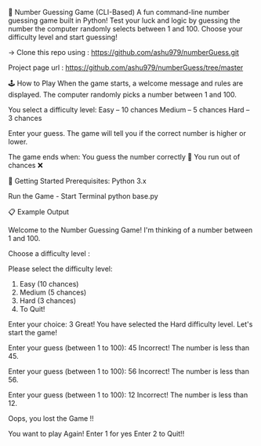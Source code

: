 🎯 Number Guessing Game (CLI-Based)
A fun command-line number guessing game built in Python! Test your luck and logic by guessing the number the computer randomly selects between 1 and 100. 
Choose your difficulty level and start guessing!


-> Clone this repo using : https://github.com/ashu979/numberGuess.git

Project page url : https://github.com/ashu979/numberGuess/tree/master

🕹️ How to Play
When the game starts, a welcome message and rules are displayed.
The computer randomly picks a number between 1 and 100.

You select a difficulty level:
Easy – 10 chances
Medium – 5 chances
Hard – 3 chances

Enter your guess.
The game will tell you if the correct number is higher or lower.

The game ends when:
You guess the number correctly 🎉
You run out of chances ❌


🚀 Getting Started
Prerequisites:
Python 3.x

Run the Game -
Start Terminal 
python base.py


📋 Example Output

Welcome to the Number Guessing Game!
I'm thinking of a number between 1 and 100.

Choose a difficulty level :


Please select the difficulty level:        
1. Easy (10 chances)
2. Medium (5 chances)
3. Hard (3 chances)
4. To Quit!

Enter your choice:
3
Great! You have selected the Hard difficulty level.
Let's start the game!


Enter your guess (between 1 to 100):
45
Incorrect! The number is less than 45.

Enter your guess (between 1 to 100):
56
Incorrect! The number is less than 56.

Enter your guess (between 1 to 100):
12
Incorrect! The number is less than 12.

Oops, you lost the Game !!

You want to play Again!
   Enter 1 for yes
   Enter 2 to Quit!!
